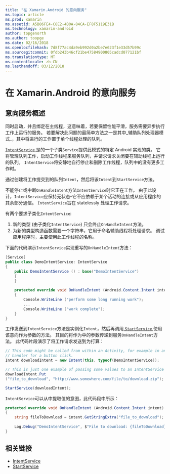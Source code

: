 ```yaml
---
title: "在 Xamarin.Android 的意向服务"
ms.topic: article
ms.prod: xamarin
ms.assetid: A5B86FE4-C8E2-4B0A-84CA-EF8F5119E31B
ms.technology: xamarin-android
author: topgenorth
ms.author: toopge
ms.date: 02/16/2018
ms.openlocfilehash: 7d8f77ac4da9eb992d0a2be7e623f1e33d57b99c
ms.sourcegitcommit: 0fdb243b46cf21be47584900805cadcd077121bf
ms.translationtype: MT
ms.contentlocale: zh-CN
ms.lasthandoff: 03/12/2018
---
```

# <a name="intent-services-in-xamarinandroid"></a>在 Xamarin.Android 的意向服务

## <a name="intent-services-overview"></a>意向服务概述

同时启动，并且绑定在主线程，这意味着，若要保留性能平滑，服务需要异步执行工作上运行的服务。 若要解决此问题的最简单方法之一是其中_辅助队列处理器模式_，其中将进行的工作置于单个线程处理的队列。 

[ `IntentService` ](https://developer.xamarin.com/api/type/Android.App.IntentService/)是的一个子类`Service`提供此模式的特定 Android 实现的类。 它将管理队列工作，启动工作线程来服务队列，并请求请求关闭要在辅助线程上运行的队列。 `IntentService`将安静地自行停止和删除工作线程，队列中的没有更多工作时。
 
通过创建将工作提交到的队列`Intent`，然后将该`Intent`到`StartService`方法。

不能停止或中断`OnHandleIntent`方法`IntentService`时它正在工作。 由于此设计，`IntentService`应保持无状态&ndash;它不应依赖于某个活动的连接或从应用程序的其余部分通信。 `IntentService`旨在 statelessly 处理工作请求。

有两个要求子类化`IntentService`:

1. 新的类型 (由子类化`IntentService`) 只会终止`OnHandleIntent`方法。
2. 为新的类型构造函数需要一个字符串，它用于命名辅助线程将处理请求。 调试应用程序时，主要使用此工作线程的名称。

下面的代码演示`IntentService`实现重写的`OnHandleIntent`方法：

```csharp
[Service]
public class DemoIntentService: IntentService
{
    public DemoIntentService () : base("DemoIntentService")
    {
    }
    
    protected override void OnHandleIntent (Android.Content.Intent intent)
    {
        Console.WriteLine ("perform some long running work");
        ...
        Console.WriteLine ("work complete");
    }
}
```

工作发送到`IntentService`方法是实例化`Intent`，然后再调用[ `StartService` ](https://developer.xamarin.com/api/member/Android.Content.Context.StartService/p/Android.Content.Intent/)使用该意向作为参数的方法。 其目的将作为中的参数传递到服务`OnHandleIntent`方法。 此代码片段演示了将工作请求发送到为打算： 

```csharp
// This code might be called from within an Activity, for example in an event
// handler for a button click.
Intent downloadIntent = new Intent(this, typeof(DemoIntentService));

// This is just one example of passing some values to an IntentService via the Intent:
downloadIntent.Put
("file_to_download", "http://www.somewhere.com/file/to/download.zip");

StartService(downloadIntent);
```

`IntentService`可以从中提取值的意图，此代码段中所示：  

```csharp
protected override void OnHandleIntent (Android.Content.Intent intent)
{
    string fileToDownload = intent.GetStringExtra("file_to_download");
    
    Log.Debug("DemoIntentService", $"File to download: {fileToDownload}.");
}
```


## <a name="related-links"></a>相关链接

- [IntentService](https://developer.xamarin.com/api/type/Android.App.IntentService/)
- [StartService](https://developer.xamarin.com/api/member/Android.Content.Context.StartService/p/Android.Content.Intent/)
